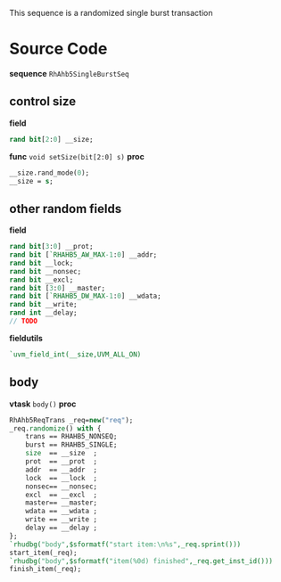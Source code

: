 This sequence is a randomized single burst transaction
# Source Code
**sequence** `RhAhb5SingleBurstSeq`

## control size
**field**
```systemverilog
rand bit[2:0] __size;
```
**func** `void setSize(bit[2:0] s)`
**proc**
```systemverilog
__size.rand_mode(0);
__size = s;
```

## other random fields
**field**
```systemverilog
rand bit[3:0] __prot;
rand bit [`RHAHB5_AW_MAX-1:0] __addr;
rand bit __lock;
rand bit __nonsec;
rand bit __excl;
rand bit [3:0] __master;
rand bit [`RHAHB5_DW_MAX-1:0] __wdata;
rand bit __write;
rand int __delay;
// TODO
```

**fieldutils**
```systemverilog
`uvm_field_int(__size,UVM_ALL_ON)
```

## body
**vtask** `body()`
**proc**
```systemverilog
RhAhb5ReqTrans _req=new("req");
_req.randomize() with {
	trans == RHAHB5_NONSEQ;
	burst == RHAHB5_SINGLE;
	size  == __size  ;
	prot  == __prot  ;
	addr  == __addr  ;
	lock  == __lock  ;
	nonsec== __nonsec;
	excl  == __excl  ;
	master== __master;
	wdata == __wdata ;
	write == __write ;
	delay == __delay ;
};
`rhudbg("body",$sformatf("start item:\n%s",_req.sprint()))
start_item(_req);
`rhudbg("body",$sformatf("item(%0d) finished",_req.get_inst_id()))
finish_item(_req);
```
